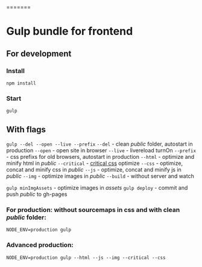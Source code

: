 =======
# Gulp bundle for frontend

## For development
### Install
```npm install```

### Start
```gulp```

## With flags
```gulp --del --open --live --prefix```
```--del``` - clean *public* folder, autostart in production
```--open``` - open site in browser
```--live``` - livereload turnOn
```--prefix``` - css prefixs for old browsers, autostart in production
```--html``` - optimize and minify html in *public*
```--critical``` - [critical css](https://github.com/addyosmani/critical) optimize
```--css``` - optimize, concat and minify css in *public*
```--js``` - optimize, concat and minify js in *public*
```--img``` - optimize images in *public*
```--build``` - without server and watch

```gulp minImgAssets``` - optimize images in *assets*
```gulp deploy``` - commit and push *public* to gh-pages

### For production: without sourcemaps in css and with clean *public* folder:
```NODE_ENV=production gulp```
### Advanced production:
```NODE_ENV=production gulp --html --js --img --critical --css```